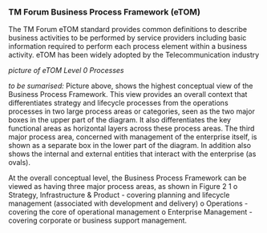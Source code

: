 ### TM Forum Business Process Framework (eTOM)

The TM Forum eTOM standard provides common definitions to describe business activities to be performed by service providers including basic information required to perform each process element within a business activity. eTOM has been widely adopted by the Telecommunication industry 

 *picture of eTOM Level 0 Processes*
 
*to be sumarised:* Picture above, shows the highest conceptual view of the Business Process Framework. This view provides an overall context that differentiates strategy and lifecycle processes from the operations processes in two large process areas or categories, seen as the two major boxes in the upper part of the diagram. It also differentiates the key functional areas as horizontal layers across these process areas. The third major process area, concerned with management of the enterprise itself, is shown as a separate box in the lower part of the diagram. In addition also shows the internal and external entities that interact with the enterprise (as ovals).

At the overall conceptual level, the Business Process Framework can be viewed as having three major process areas, as shown in Figure 2 1
o	Strategy, Infrastructure & Product - covering planning and lifecycle management (associated with development and delivery)
o	Operations - covering the core of operational management 
o	Enterprise Management - covering corporate or business support management.
